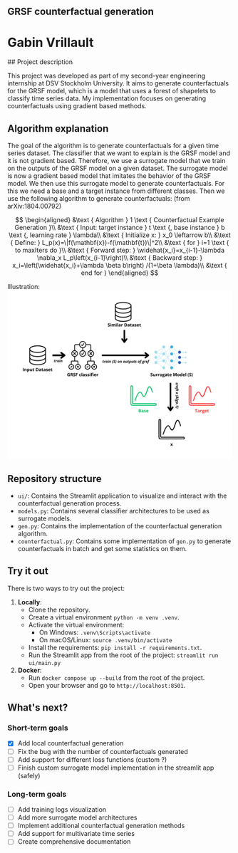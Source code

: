 ## GRSF counterfactual generation

# Gabin Vrillault

## Project description

This project was developed as part of my second-year engineering internship at DSV Stockholm University. It aims to generate counterfactuals for the GRSF model, which is a model that uses a forest of shapelets to classify time series data. My implementation focuses on generating counterfactuals using gradient based methods. 

## Algorithm explanation

The goal of the algorithm is to generate counterfactuals for a given time series dataset. The classifier that we want to explain is the GRSF model and it is not gradient based. Therefore, we use a surrogate model that we train on the outputs of the GRSF model on a given dataset. The surrogate model is now a gradient based model that imitates the behavior of the GRSF model. We then use this surrogate model to generate counterfactuals. For this we need a base and a target instance from different classes.
Then we use the following algorithm to generate counterfactuals:
(from arXiv:1804.00792)

$$
\begin{aligned}
&\text { Algorithm } 1 \text { Counterfactual Example Generation }\\
&\text { Input: target instance } t \text {, base instance } b \text {, learning rate } \lambda\\
&\text { Initialize x: } x_0 \leftarrow b\\
&\text { Define: } L_p(x)=\|f(\mathbf{x})-f(\mathbf{t})\|^2\\
&\text { for } i=1 \text { to maxIters do }\\
&\text { Forward step: } \widehat{x_i}=x_{i-1}-\lambda \nabla_x L_p\left(x_{i-1}\right)\\
&\text { Backward step: } x_i=\left(\widehat{x_i}+\lambda \beta b\right) /(1+\beta \lambda)\\
&\text { end for }
\end{aligned}
$$


Illustration:
![Counterfactuals Generation](./static/algorithm.png)


## Repository structure
- `ui/`: Contains the Streamlit application to visualize and interact with the counterfactual generation process.
- `models.py`: Contains several classifier architectures to be used as surrogate models.
- `gen.py`: Contains the implementation of the counterfactual generation algorithm.
- `counterfactual.py`: Contains some implementation of `gen.py` to generate counterfactuals in batch and get some statistics on them.


## Try it out
There is two ways to try out the project:
1. **Locally**: 
   - Clone the repository.
   - Create a virtual environment `python -m venv .venv`.
    - Activate the virtual environment:
      - On Windows: `.venv\Scripts\activate`
      - On macOS/Linux: `source .venv/bin/activate`
    - Install the requirements: `pip install -r requirements.txt`.
    - Run the Streamlit app from the root of the project: `streamlit run ui/main.py`
2. **Docker**:
   - Run `docker compose up --build` from the root of the project.
   - Open your browser and go to `http://localhost:8501`.

## What's next?
### Short-term goals
- [X] Add local counterfactual generation
- [ ] Fix the bug with the number of counterfactuals generated
- [ ] Add support for different loss functions (custom ?)
- [ ] Finish custom surrogate model implementation in the streamlit app (safely)
### Long-term goals
- [ ] Add training logs visualization
- [ ] Add more surrogate model architectures
- [ ] Implement additional counterfactual generation methods
- [ ] Add support for multivariate time series
- [ ] Create comprehensive documentation